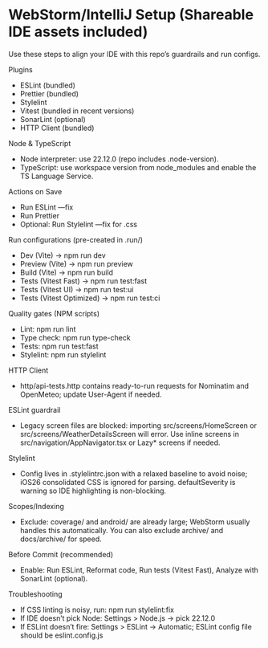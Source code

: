 # WebStorm/IntelliJ Setup (Shareable IDE assets included)

Use these steps to align your IDE with this repo’s guardrails and run configs.

Plugins

- ESLint (bundled)
- Prettier (bundled)
- Stylelint
- Vitest (bundled in recent versions)
- SonarLint (optional)
- HTTP Client (bundled)

Node & TypeScript

- Node interpreter: use 22.12.0 (repo includes .node-version).
- TypeScript: use workspace version from node_modules and enable the TS Language Service.

Actions on Save

- Run ESLint —fix
- Run Prettier
- Optional: Run Stylelint —fix for .css

Run configurations (pre-created in .run/)

- Dev (Vite) → npm run dev
- Preview (Vite) → npm run preview
- Build (Vite) → npm run build
- Tests (Vitest Fast) → npm run test:fast
- Tests (Vitest UI) → npm run test:ui
- Tests (Vitest Optimized) → npm run test:ci

Quality gates (NPM scripts)

- Lint: npm run lint
- Type check: npm run type-check
- Tests: npm run test:fast
- Stylelint: npm run stylelint

HTTP Client

- http/api-tests.http contains ready-to-run requests for Nominatim and OpenMeteo; update User-Agent
  if needed.

ESLint guardrail

- Legacy screen files are blocked: importing src/screens/HomeScreen or
  src/screens/WeatherDetailsScreen will error. Use inline screens in src/navigation/AppNavigator.tsx
  or Lazy\* screens if needed.

Stylelint

- Config lives in .stylelintrc.json with a relaxed baseline to avoid noise; iOS26 consolidated CSS
  is ignored for parsing. defaultSeverity is warning so IDE highlighting is non-blocking.

Scopes/Indexing

- Exclude: coverage/ and android/ are already large; WebStorm usually handles this automatically.
  You can also exclude archive/ and docs/archive/ for speed.

Before Commit (recommended)

- Enable: Run ESLint, Reformat code, Run tests (Vitest Fast), Analyze with SonarLint (optional).

Troubleshooting

- If CSS linting is noisy, run: npm run stylelint:fix
- If IDE doesn’t pick Node: Settings > Node.js → pick 22.12.0
- If ESLint doesn’t fire: Settings > ESLint → Automatic; ESLint config file should be
  eslint.config.js
